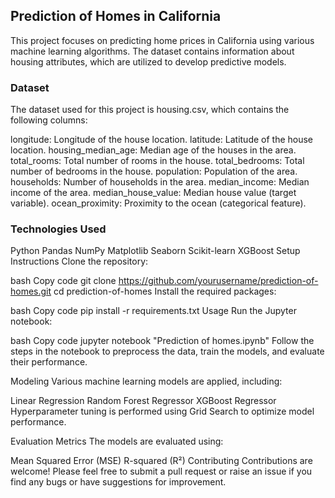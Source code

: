 ## Prediction of Homes in California

This project focuses on predicting home prices in California using various machine learning algorithms. The dataset contains information about housing attributes, which are utilized to develop predictive models.


### Dataset

The dataset used for this project is housing.csv, which contains the following columns:

longitude: Longitude of the house location.
latitude: Latitude of the house location.
housing_median_age: Median age of the houses in the area.
total_rooms: Total number of rooms in the house.
total_bedrooms: Total number of bedrooms in the house.
population: Population of the area.
households: Number of households in the area.
median_income: Median income of the area.
median_house_value: Median house value (target variable).
ocean_proximity: Proximity to the ocean (categorical feature).

### Technologies Used
Python
Pandas
NumPy
Matplotlib
Seaborn
Scikit-learn
XGBoost
Setup Instructions
Clone the repository:

bash
Copy code
git clone https://github.com/yourusername/prediction-of-homes.git
cd prediction-of-homes
Install the required packages:

bash
Copy code
pip install -r requirements.txt
Usage
Run the Jupyter notebook:

bash
Copy code
jupyter notebook "Prediction of homes.ipynb"
Follow the steps in the notebook to preprocess the data, train the models, and evaluate their performance.

Modeling
Various machine learning models are applied, including:

Linear Regression
Random Forest Regressor
XGBoost Regressor
Hyperparameter tuning is performed using Grid Search to optimize model performance.

Evaluation Metrics
The models are evaluated using:

Mean Squared Error (MSE)
R-squared (R²)
Contributing
Contributions are welcome! Please feel free to submit a pull request or raise an issue if you find any bugs or have suggestions for improvement.

